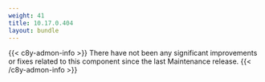 ```yaml
---
weight: 41
title: 10.17.0.404
layout: bundle
---
```


<!--10.17.0.386 - 10.17.0.404-->

{{< c8y-admon-info >}}
There have not been any significant improvements or fixes related to this component since the last Maintenance release.
{{< /c8y-admon-info >}}
